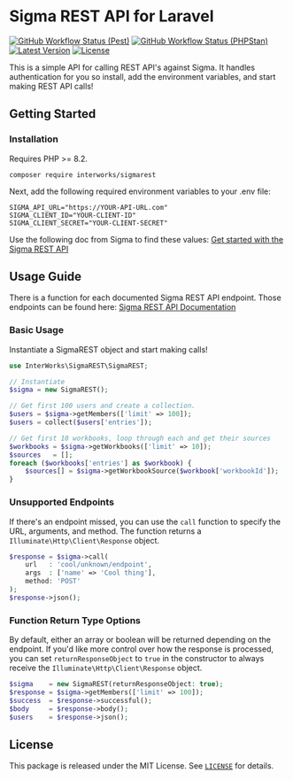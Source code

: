 # Sigma REST API for Laravel

<a href="https://github.com/InterWorks/SigmaREST/actions"><img alt="GitHub Workflow Status (Pest)" src="https://img.shields.io/github/actions/workflow/status/InterWorks/SigmaREST/pest.yml?branch=main&label=Pest&style=round-square"></a>
<a href="https://github.com/InterWorks/SigmaREST/actions"><img alt="GitHub Workflow Status (PHPStan)" src="https://img.shields.io/github/actions/workflow/status/InterWorks/SigmaREST/phpstan.yml?branch=main&label=PHPStan&style=round-square"></a>
<a href="https://packagist.org/packages/InterWorks/SigmaREST"><img alt="Latest Version" src="https://img.shields.io/packagist/v/InterWorks/SigmaREST"></a>
<a href="https://packagist.org/packages/InterWorks/SigmaREST"><img alt="License" src="https://img.shields.io/github/license/InterWorks/SigmaREST"></a>

This is a simple API for calling REST API's against Sigma. It handles authentication for you so install, add the environment variables, and start making REST API calls!

## Getting Started

### Installation

Requires PHP >= 8.2.

```shell
composer require interworks/sigmarest
```

Next, add the following required environment variables to your .env file:

```env
SIGMA_API_URL="https://YOUR-API-URL.com"
SIGMA_CLIENT_ID="YOUR-CLIENT-ID"
SIGMA_CLIENT_SECRET="YOUR-CLIENT-SECRET"
```

Use the following doc from Sigma to find these values: [Get started with the Sigma REST API](https://help.sigmacomputing.com/reference/get-started-sigma-api)

## Usage Guide

There is a function for each documented Sigma REST API endpoint. Those endpoints can be found here: [Sigma REST API Documentation](https://help.sigmacomputing.com/reference/listconnections)

### Basic Usage

Instantiate a SigmaREST object and start making calls!

```php
use InterWorks\SigmaREST\SigmaREST;

// Instantiate
$sigma = new SigmaREST();

// Get first 100 users and create a collection.
$users = $sigma->getMembers(['limit' => 100]);
$users = collect($users['entries']);

// Get first 10 workbooks, loop through each and get their sources
$workbooks = $sigma->getWorkbooks(['limit' => 10]);
$sources   = [];
foreach ($workbooks['entries'] as $workbook) {
    $sources[] = $sigma->getWorkbookSource($workbook['workbookId']);
}
```

### Unsupported Endpoints

If there's an endpoint missed, you can use the `call` function to specify the URL, arguments, and method. The function returns a `Illuminate\Http\Client\Response` object.

```php
$response = $sigma->call(
    url   : 'cool/unknown/endpoint',
    args  : ['name' => 'Cool thing'],
    method: 'POST'
);
$response->json();
```

### Function Return Type Options

By default, either an array or boolean will be returned depending on the endpoint. If you'd like more control over how the response is processed, you can set `returnResponseObject` to `true` in the constructor to always receive the `Illuminate\Http\Client\Response` object.

```php
$sigma    = new SigmaREST(returnResponseObject: true);
$response = $sigma->getMembers(['limit' => 100]);
$success  = $response->successful();
$body     = $response->body();
$users    = $response->json();
```

## License

This package is released under the MIT License. See [`LICENSE`](LICENSE.md) for details.
